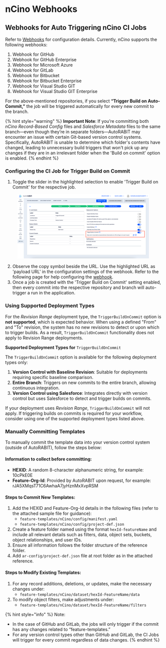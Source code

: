 # nCino Webhooks

## Webhooks for Auto Triggering nCino CI Jobs <a href="#title-text" id="title-text"></a>

Refer to [Webhooks](https://knowledgebase.autorabit.com/product-guides/arm/arm-features/webhooks) for configuration details. Currently, nCino supports the following webhooks:

1. Webhook for GitHub
2. Webhook for GitHub Enterprise
3. Webhook for Microsoft Azure
4. Webhook for GitLab
5. Webhook for Bitbucket
6. Webhook for Bitbucket Enterprise
7. Webhook for Visual Studio GIT
8. Webhook for Visual Studio GIT Enterprise

For the above-mentioned repositories, if you select **“Trigger Build on Auto-Commit,”** the job will be triggered automatically for every new commit to the branch.

{% hint style="warning" %}
**Important Note**: If you’re committing both _nCino Record-Based Config_ files and _Salesforce Metadata_ files to the same branch—even though they’re in separate folders—AutoRABIT may encounter an issue with certain Git-based version control systems. Specifically, AutoRABIT is unable to determine which folder's contents have changed, leading to unnecessary build triggers that won't pick up any changes if they are in an irrelevant folder when the 'Build on commit' option is enabled.
{% endhint %}

### Configuring the CI Job for Trigger Build on Commit <a href="#manually-creating-records" id="manually-creating-records"></a>

1. Toggle the slider in the highlighted selection to enable 'Trigger Build on Commit' for the respective job.

<figure><img src="../../../../../.gitbook/assets/image (8) (1) (1) (1).png" alt=""><figcaption></figcaption></figure>

2. Observe the copy symbol beside the URL. Use the highlighted URL as 'payload URL' in the configuration settings of the webhook. Refer to the following page for help configuring the [webhook](https://knowledgebase.autorabit.com/product-guides/arm/arm-features/webhooks).
3. Once a job is created with the 'Trigger Build on Commit' setting enabled, then every commit into the respective repository and branch will auto-trigger a run in the application.

### Using Supported Deployment Types

For the _Revision Range_ deployment type, the `TriggerBuildOnCommit` option is **not supported**, which is expected behavior. When using a defined "From" and "To" revision, the system has no new revisions to detect or upon which to trigger builds. As a result, `TriggerBuildOnCommit` functionality does not apply to Revision Range deployments.

**Supported Deployment Types for** `TriggerBuildOnCommit`

The `TriggerBuildOnCommit` option is available for the following deployment types only:

1. **Version Control with Baseline Revision**: Suitable for deployments requiring specific baseline comparison.
2. **Entire Branch**: Triggers on new commits to the entire branch, allowing continuous integration.
3. **Version Control using Salesforce**: Integrates directly with version control but uses Salesforce to detect and trigger builds on commits.

If your deployment uses _Revision Range_, `TriggerBuildOnCommit` will not apply. If triggering builds on commits is required for your workflow, consider using one of the supported deployment types listed above.

### Manually Committing Templates <a href="#manually-creating-records" id="manually-creating-records"></a>

To manually commit the template data into your version control system (outside of AutoRABIT), follow the steps below:

#### **Information to collect before committing:** <a href="#information-to-collect-before-committing" id="information-to-collect-before-committing"></a>

* **HEXID**: A random 8-character alphanumeric string, for example: 10cPkE0E
* **Feature-Org-Id**: Provided by AutoRABIT upon request, for example: rJA5XMqsT71C6AwhaA7jyHznMxXvpRSM

#### Steps to Commit New Templates: <a href="#steps-to-commit-new-templates" id="steps-to-commit-new-templates"></a>

1. Add the HEXID and Feature-Org-Id details in the following files (refer to the attached sample file for guidance):
   * `feature-templates/nCino/config/manifest.yaml`
   * `feature-templates/nCino/config/project-def.json`
2. Create a feature folder named using the format `hexId-featureName` and include all relevant details such as filters, data, object sets, buckets, object relationships, and user IDs.
3. Ensure all information follows the folder structure of the reference folder.
4. Add `ar-config/project-def.json` file at root folder as in the attached reference.

#### Steps to Modify Existing Templates: <a href="#steps-to-modify-existing-templates" id="steps-to-modify-existing-templates"></a>

1. For any record additions, deletions, or updates, make the necessary changes under:
   * `feature-templates/nCino/dataset/hexId-FeatureName/data`
2. To modify object filters, make adjustments under:
   * `feature-templates/nCino/dataset/hexId-FeatureName/filters`

{% hint style="info" %}
Note:

* In the case of GitHub and GitLab, the jobs will only trigger if the commit has any changes related to “feature-templates.”
* For any version control types other than GitHub and GitLab, the CI Jobs will trigger for every commit regardless of data changes.
{% endhint %}


